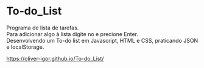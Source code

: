 # To-do_List
Programa de lista de tarefas.</br>
Para adicionar algo à lista digite no e precione Enter.</br>
Desenvolvendo um To-do list em Javascript, HTML e CSS, praticando JSON e localStorage.

https://oliver-igor.github.io/To-do_List/
